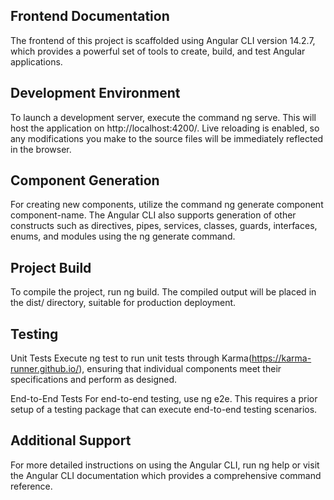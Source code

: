## Frontend Documentation

The frontend of this project is scaffolded using Angular CLI version 14.2.7, which provides a powerful set of tools to create, build, and test Angular applications.

## Development Environment

To launch a development server, execute the command ng serve. This will host the application on http://localhost:4200/. Live reloading is enabled, so any modifications you make to the source files will be immediately reflected in the browser.

## Component Generation

For creating new components, utilize the command ng generate component component-name. The Angular CLI also supports generation of other constructs such as directives, pipes, services, classes, guards, interfaces, enums, and modules using the ng generate command.

## Project Build

To compile the project, run ng build. The compiled output will be placed in the dist/ directory, suitable for production deployment.

## Testing

Unit Tests
Execute ng test to run unit tests through Karma(https://karma-runner.github.io/), ensuring that individual components meet their specifications and perform as designed.

End-to-End Tests
For end-to-end testing, use ng e2e. This requires a prior setup of a testing package that can execute end-to-end testing scenarios.

## Additional Support

For more detailed instructions on using the Angular CLI, run ng help or visit the Angular CLI documentation which provides a comprehensive command reference.